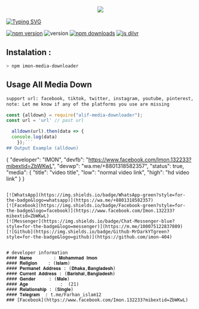 <h3 align="center">
  
  <p align="center"><img src="https://img.shields.io/badge/WLCM%20TO -IMON MEDIA DOWNLOADER-green?colorA=%23ff0000&colorB=%23017e40&style=flat-square">  
  
</h3>

[![Typing SVG](https://readme-typing-svg.herokuapp.com?font=Neuton&size=25&color=30FF40&background=000000&center=true&vCenter=true&width=360&height=60&lines=Hello+World%2C+I'm+IMON-404+Here+🤙;𝙸𝚃'𝚜+𝙽𝙾𝚃+𝙰+𝙹𝚄𝚂𝚃+𝙽𝙰𝙼𝙴+𝙱𝚁𝙾+🥱;𝙸𝚃'𝚜+𝙰+𝙱𝚁𝙰𝙽𝙳+🔥;Respect+IMON-404+🥀;Thanks+My+All+Friend+🤙+🥰)](https://git.io/typing-svg)


<a href="https://www.npmjs.com/package/imon-media-downloader"><img alt="npm version" src="https://img.shields.io/npm/v/imon-media-downloader.svg?style=flat-square"></a>
<img alt="version" src="https://img.shields.io/github/package-json/v/imon-404/imon-media-downloader?label=github&style=flat-square">
<a href="https://www.npmjs.com/package/imon-media-downloader"><img src="https://img.shields.io/npm/dm/imran-dlmedia.svg?style=flat-square" alt="npm downloads"></a>
[![js dilvr](https://data.jsdelivr.com/v1/package/npm/imran-dlmedia/badge)](https://www.jsdelivr.com/package/npm/imon-media-downloader)

## Instalation :
```bash
> npm imon-media-downloader
```


## Usage All Media Down
```bash
support url: facebook, tiktok, twitter, instagram, youtube, pinterest, gdrive, capcut, likee, threads
note: Let me know if any of the platforms you use are missing
```
```js
const {alldown} = require("alif-media-downloader");
const url = 'url' // past url

  alldown(url).then(data => {
  console.log(data)
    });```
## Output Example (alldown)
```
{
    "developer": "IMON",
    "devfb": "https://www.facebook.com/Imon.132233?mibextid=ZbWKwL",
    "devwp": "wa.me/+8801318582357",
    "status": true,
    "media": {
        "title": "video title",
        "low": "normal video link",
        "high": "hd video link"
    }
}
```

[![WhatsApp](https://img.shields.io/badge/WhatsApp-green?style=for-the-badge&logo=whatsapp)](https://wa.me/+8801318582357)
[![Facebook](https://img.shields.io/badge/Facebook-green?style=for-the-badge&logo=facebook)](https://www.facebook.com/Imon.132233?mibextid=ZbWKwL)
[![Messenger](https://img.shields.io/badge/Chat-Messenger-blue?style=for-the-badge&logo=messenger)](https://m.me/100075122837809)
[![Github](https://img.shields.io/badge/Github-MrDarkYTgreen?style=for-the-badge&logo=github)](https://github.com/imon-404)


# developer information 
#### 𝐍𝐚𝐦𝐞        : 𝐌𝐨𝐡𝐚𝐦𝐦𝐚𝐝 𝐈𝐦𝐨𝐧
#### 𝐑𝐞𝐥𝐥𝐠𝐥𝐨𝐧    : (𝐈𝐬𝐥𝐚𝐦)
#### 𝐏𝐞𝐫𝐦𝐚𝐧𝐞𝐭 𝐀𝐝𝐝𝐫𝐞𝐬𝐬 : (𝐃𝐡𝐚𝐤𝐚,𝐁𝐚𝐧𝐠𝐥𝐚𝐝𝐞𝐬𝐡)
#### 𝐂𝐮𝐫𝐫𝐞𝐧𝐭 𝐀𝐝𝐝𝐫𝐞𝐬𝐬 : (𝐁𝐚𝐫𝐢𝐬𝐡𝐚𝐥,𝐁𝐚𝐧𝐠𝐥𝐚𝐝𝐞𝐬𝐡)
#### 𝐆𝐞𝐧𝐝𝐞𝐫     : (𝐌𝐚𝐥𝐞)
#### 𝐀𝐠𝐞            :  (21)
#### 𝐑𝐞𝐥𝐚𝐭𝐢𝐨𝐧𝐬𝐡𝐢𝐩 : (𝐒𝐢𝐧𝐠𝐥𝐞)
#### 𝐓𝐞𝐥𝐞𝐠𝐫𝐚𝐦  : t.me/Farhan_islam12
### [Facebook](https://www.facebook.com/Imon.132233?mibextid=ZbWKwL)

